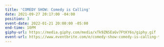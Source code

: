 ```yaml
---
title: 'COMEDY SHOW: Comedy is Calling'
date: 2021-09-27 20:17:00 -04:00
position: 3
event-date: 2022-01-21 20:00:00 -05:00
end-time: 10PM
giphy-url: https://media.giphy.com/media/xTk9ZNSEaGv7FtKY6s/giphy.gif
event-url: https://www.eventbrite.com/e/comedy-show-comedy-is-calling-tickets-227258314737
---
```


